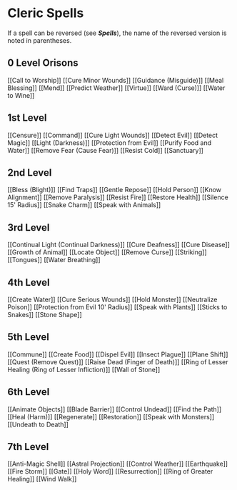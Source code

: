 # Cleric Spells

If a spell can be reversed (see ***Spells***), the name of the reversed version is noted in parentheses.

## 0 Level Orisons
[[Call to Worship]]
[[Cure Minor Wounds]]
[[Guidance (Misguide)]]
[[Meal Blessing]]
[[Mend]]
[[Predict Weather]]
[[Virtue]]
[[Ward (Curse)]]
[[Water to Wine]]

## 1st Level
[[Censure]]
[[Command]]
[[Cure Light Wounds]]
[[Detect Evil]]
[[Detect Magic]]
[[Light (Darkness)]]
[[Protection from Evil]]
[[Purify Food and Water]]
[[Remove Fear (Cause Fear)]]
[[Resist Cold]]
[[Sanctuary]]

## 2nd Level
[[Bless (Blight)]]
[[Find Traps]]
[[Gentle Repose]]
[[Hold Person]]
[[Know Alignment]]
[[Remove Paralysis]]
[[Resist Fire]]
[[Restore Health]]
[[Silence 15' Radius]]
[[Snake Charm]]
[[Speak with Animals]]

## 3rd Level
[[Continual Light (Continual Darkness)]]
[[Cure Deafness]]
[[Cure Disease]]
[[Growth of Animal]]
[[Locate Object]]
[[Remove Curse]]
[[Striking]]
[[Tongues]]
[[Water Breathing]]

## 4th Level
[[Create Water]]
[[Cure Serious Wounds]]
[[Hold Monster]]
[[Neutralize Poison]]
[[Protection from Evil 10' Radius]]
[[Speak with Plants]]
[[Sticks to Snakes]]
[[Stone Shape]]

## 5th Level
[[Commune]]
[[Create Food]]
[[Dispel Evil]]
[[Insect Plague]]
[[Plane Shift]]
[[Quest (Remove Quest)]]
[[Raise Dead (Finger of Death)]]
[[Ring of Lesser Healing (Ring of Lesser Infliction)]]
[[Wall of Stone]]

## 6th Level
[[Animate Objects]]
[[Blade Barrier]]
[[Control Undead]]
[[Find the Path]]
[[Heal (Harm)]]
[[Regenerate]]
[[Restoration]]
[[Speak with Monsters]]
[[Undeath to Death]]

## 7th Level
[[Anti-Magic Shell]]
[[Astral Projection]]
[[Control Weather]]
[[Earthquake]]
[[Fire Storm]]
[[Gate]]
[[Holy Word]]
[[Resurrection]]
[[Ring of Greater Healing]]
[[Wind Walk]]

